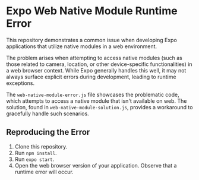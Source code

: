 # Expo Web Native Module Runtime Error

This repository demonstrates a common issue when developing Expo applications that utilize native modules in a web environment.

The problem arises when attempting to access native modules (such as those related to camera, location, or other device-specific functionalities) in a web browser context.  While Expo generally handles this well, it may not always surface explicit errors during development, leading to runtime exceptions.

The `web-native-module-error.js` file showcases the problematic code, which attempts to access a native module that isn't available on web.  The solution, found in `web-native-module-solution.js`, provides a workaround to gracefully handle such scenarios.

## Reproducing the Error

1. Clone this repository.
2. Run `npm install`.
3. Run `expo start`.
4. Open the web browser version of your application.  Observe that a runtime error will occur.